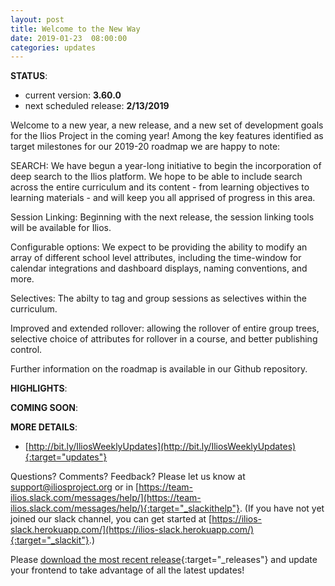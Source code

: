 ```yaml
---
layout: post
title: Welcome to the New Way
date: 2019-01-23  08:00:00
categories: updates
---
```

__STATUS__:
- current version: __3.60.0__
- next scheduled release: __2/13/2019__

Welcome to a new year, a new release, and a new set of development goals for the Ilios Project in the coming year! Among the key features identified as target milestones for our 2019-20 roadmap we are happy to note:

SEARCH: We have begun a year-long initiative to begin the incorporation of deep search to the Ilios platform. We hope to be able to include search across the entire curriculum and its content  - from learning objectives to learning materials - and will keep you all apprised of progress in this area.

Session Linking: Beginning with the next release, the session linking tools will be available for Ilios.

Configurable options: We expect to be providing the ability to modify an array of different school level attributes, including the time-window for calendar integrations and dashboard displays, naming conventions, and more.

Selectives: The abilty to tag and group sessions as selectives within the curriculum.

Improved and extended rollover: allowing the rollover of entire group trees, selective choice of attributes for rollover in a course, and better publishing control.

Further information on the roadmap is available in our Github repository.

__HIGHLIGHTS__:

__COMING SOON__:

__MORE DETAILS__:


- [http://bit.ly/IliosWeeklyUpdates](http://bit.ly/IliosWeeklyUpdates){:target="updates"}

Questions? Comments? Feedback? Please let us know at [support@iliosproject.org](mailto:support@iliosproject.org) or in [https://team-ilios.slack.com/messages/help/](https://team-ilios.slack.com/messages/help/){:target="_slackithelp"}.  (If you have not yet joined our slack channel, you can get started at [https://ilios-slack.herokuapp.com/](https://ilios-slack.herokuapp.com/){:target="_slackit"}.)

Please [download the most recent release](https://www.github.com/ilios/ilios/releases/latest){:target="_releases"} and update your frontend to take advantage of all the latest updates!
